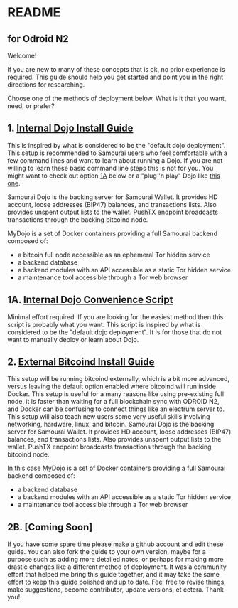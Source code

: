 # README
## for Odroid N2

Welcome!

If you are new to many of these concepts that is ok, no prior experience is required. This guide should help you get started and point you in the right directions for researching.

Choose one of the methods of deployment below. What is it that you want, need, or prefer?

## 1. [Internal Dojo Install Guide](https://github.com/BTCxZelko/Samourai-Dojo-RPi4-and-Odroid-Install-Guides/blob/master/Odroid/Raspbian/Internal-Dojo-Install-Guide.md)

This is inspired by what is considered to be the "default dojo deployment". This setup is recommended to Samourai users who feel comfortable with a few command lines and want to learn about running a Dojo. If you are not willing to learn these basic command line steps this is not for you. You might want to check out option [1A](https://github.com/BTCxZelko/Ronin-Dojo/blob/master/Odroid/Debian/Convenience-Scripts/Internal-Dojo-Install-Script.sh) below or a "plug 'n play" Dojo like [this one](https://shop.nodl.it). 

Samourai Dojo is the backing server for Samourai Wallet. It provides HD account, loose addresses (BIP47) balances, and transactions lists. Also provides unspent output lists to the wallet. PushTX endpoint broadcasts transactions through the backing bitcoind node. 

MyDojo is a set of Docker containers providing a full Samourai backend composed of:
* a bitcoin full node accessible as an ephemeral Tor hidden service
* a backend database
* a backend modules with an API accessible as a static Tor hidden service
* a maintenance tool accessible through a Tor web browser

## 1A. [Internal Dojo Convenience Script](https://github.com/BTCxZelko/Ronin-Dojo/blob/master/Odroid/Debian/Convenience-Scripts/Internal-Dojo-Install-Script.sh)

Minimal effort required. If you are looking for the easiest method then this script is probably what you want. This script is inspired by what is considered to be the "default dojo deployment". It is for those that do not want to manually deploy or learn about Dojo. 

## 2. [External Bitcoind Install Guide](https://github.com/BTCxZelko/Samourai-Dojo-RPi4-and-Odroid-Install-Guides/blob/master/Odroid/Raspbian/External-Bitcoind-Install-Guide.md)

This setup will be running bitcoind externally, which is a bit more advanced, versus leaving the default option enabled where bitcoind will run inside Docker. This setup is useful for a many reasons like using pre-existing full node, it is faster than waiting for a full blockchain sync with ODROID N2, and Docker can be confusing to connect things like an electrum server to. This setup will also teach new users some very useful skills involving networking, hardware, linux, and bitcoin. Samourai Dojo is the backing server for Samourai Wallet. It provides HD account, loose addresses (BIP47) balances, and transactions lists. Also provides unspent output lists to the wallet. PushTX endpoint broadcasts transactions through the backing bitcoind node. 

In this case MyDojo is a set of Docker containers providing a full Samourai backend composed of:
* a backend database
* a backend modules with an API accessible as a static Tor hidden service
* a maintenance tool accessible through a Tor web browser

## 2B. [Coming Soon]

If you have some spare time please make a github account and edit these guide. You can also fork the guide to your own version, maybe for a purpose such as adding more detailed notes, or perhaps for making more drastic changes like a different method of deployment. It was a community effort that helped me bring this guide together, and it may take the same effort to keep this guide polished and up to date.  Feel free to revise things, make suggestions, become contributor, update versions, et cetera. Thank you!
